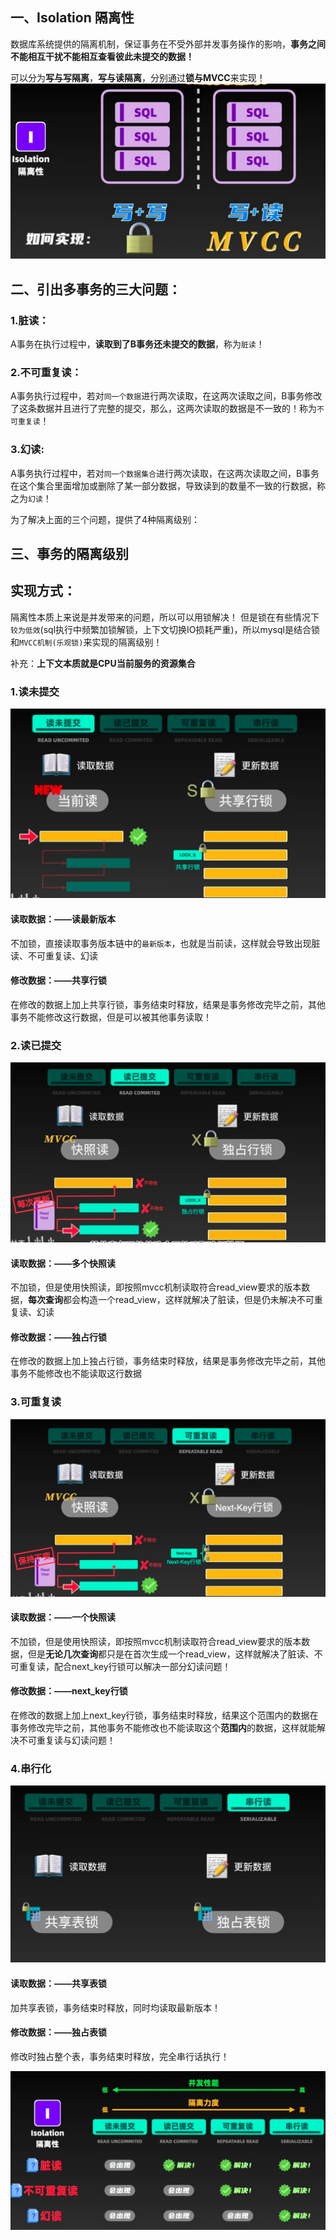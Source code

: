 ## 一、Isolation 隔离性
  数据库系统提供的隔离机制，保证事务在不受外部并发事务操作的影响，**事务之间不能相互干扰不能相互查看彼此未提交的数据！**

  可以分为**写与写隔离**，**写与读隔离**，分别通过**锁与MVCC**来实现！
![alt text](../../img/事务的隔离性—写写隔离，写读隔离.png)


## 二、引出多事务的三大问题：

### 1.脏读：
A事务在执行过程中，**读取到了B事务还未提交的数据**，称为`脏读`！

### 2.不可重复读：
A事务执行过程中，若对`同一个数据`进行两次读取，在这两次读取之间，B事务修改了这条数据并且进行了完整的提交，那么，这两次读取的数据是不一致的！称为`不可重复读`！

### 3.幻读:
A事务执行过程中，若对`同一个数据集合`进行两次读取，在这两次读取之间，B事务在这个集合里面增加或删除了某一部分数据，导致读到的数量不一致的行数据，称之为`幻读`！



为了解决上面的三个问题，提供了4种隔离级别：
## 三、事务的隔离级别

## 实现方式：
隔离性本质上来说是并发带来的问题，所以可以用锁解决！
但是锁在有些情况下`较为低效`(sql执行中频繁加锁解锁，上下文切换IO损耗严重)，所以mysql是结合锁和`MVCC机制(乐观锁)`来实现的隔离级别！

补充：**上下文本质就是CPU当前服务的资源集合**


### 1.读未提交
![alt text](../../img/隔离级别的4种原理/读未提交.png)

#### 读取数据：——读最新版本
不加锁，直接读取事务版本链中的`最新版本`，也就是当前读，这样就会导致出现脏读、不可重复读、幻读

#### 修改数据：——共享行锁
在修改的数据上加上共享行锁，事务结束时释放，结果是事务修改完毕之前，其他事务不能修改这行数据，但是可以被其他事务读取！



### 2.读已提交
![alt text](../../img/隔离级别的4种原理/读已提交.png)
#### 读取数据：——多个快照读
不加锁，但是使用快照读，即按照mvcc机制读取符合read_view要求的版本数据，**每次查询**都会构造一个read_view，这样就解决了脏读，但是仍未解决不可重复读、幻读

#### 修改数据：——独占行锁
在修改的数据上加上独占行锁，事务结束时释放，结果是事务修改完毕之前，其他事务不能修改也不能读取这行数据



### 3.可重复读
![alt text](../../img/隔离级别的4种原理/可重复读.png)

#### 读取数据：——一个快照读
不加锁，但是使用快照读，即按照mvcc机制读取符合read_view要求的版本数据，但是**无论几次查询**都只是在首次生成一个read_view，这样就解决了脏读、不可重复读，配合next_key行锁可以解决一部分幻读问题！


#### 修改数据：——next_key行锁
在修改的数据上加上next_key行锁，事务结束时释放，结果这个范围内的数据在事务修改完毕之前，其他事务不能修改也不能读取这个**范围内**的数据，这样就能解决不可重复读与幻读问题！




### 4.串行化
![alt text](../../img/隔离级别的4种原理/串行读.png)
#### 读取数据：——共享表锁
加共享表锁，事务结束时释放，同时均读取最新版本！

#### 修改数据：——独占表锁
修改时独占整个表，事务结束时释放，完全串行话执行！



![alt text](../../img/隔离力度与并发力度抉择.png)